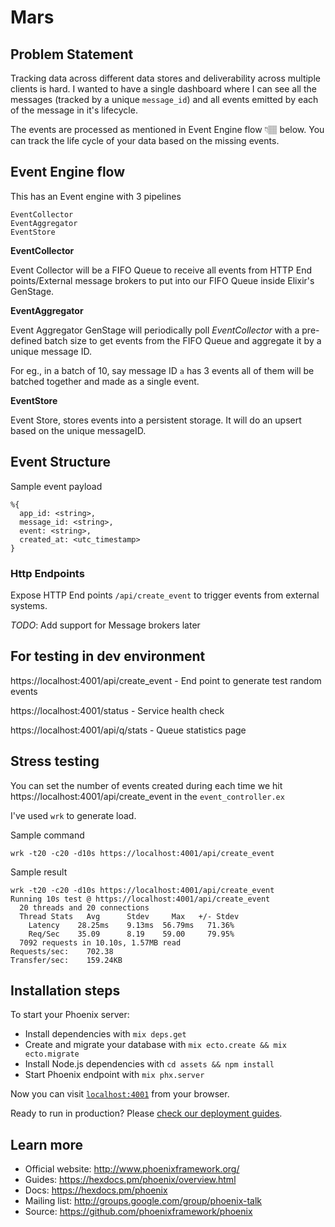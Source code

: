 # Mars

## Problem Statement

Tracking data across different data stores and deliverability across multiple clients is hard. I wanted to have a single dashboard where I can see all the messages (tracked by a unique `message_id`) and all events emitted by each of the message in it's lifecycle. 

The events are processed as mentioned in Event Engine flow 👇🏽 below. You can track the life cycle of your data based on the missing events.

## Event Engine flow

This has an Event engine with 3 pipelines

```
EventCollector
EventAggregator
EventStore
```

**EventCollector**

Event Collector will be a FIFO Queue to receive all events from HTTP End points/External message brokers to put into our FIFO Queue inside Elixir's GenStage.

**EventAggregator**

Event Aggregator GenStage will periodically poll *EventCollector* with a pre-defined batch size to get events from the FIFO Queue and aggregate it by a unique message ID. 

For eg., in a batch of 10, say message ID `a` has 3 events all of them will be batched together and made as a single event. 

**EventStore**

Event Store, stores events into a persistent storage. It will do an upsert based on the unique messageID. 

## Event Structure

Sample event payload

```
%{
  app_id: <string>,
  message_id: <string>,
  event: <string>,
  created_at: <utc_timestamp>
}
```

### Http Endpoints

Expose HTTP End points `/api/create_event` to trigger events from external systems.

*TODO*: Add support for Message brokers later

## For testing in dev environment

https://localhost:4001/api/create_event - End point to generate test random events

https://localhost:4001/status - Service health check

https://localhost:4001/api/q/stats - Queue statistics page

## Stress testing

You can set the number of events created during each time we hit https://localhost:4001/api/create_event in the `event_controller.ex`

I've used `wrk` to generate load.

Sample command

`wrk -t20 -c20 -d10s https://localhost:4001/api/create_event`

Sample result

```
wrk -t20 -c20 -d10s https://localhost:4001/api/create_event
Running 10s test @ https://localhost:4001/api/create_event
  20 threads and 20 connections
  Thread Stats   Avg      Stdev     Max   +/- Stdev
    Latency    28.25ms    9.13ms  56.79ms   71.36%
    Req/Sec    35.09      8.19    59.00     79.95%
  7092 requests in 10.10s, 1.57MB read
Requests/sec:    702.38
Transfer/sec:    159.24KB
```

## Installation steps

To start your Phoenix server:

  * Install dependencies with `mix deps.get`
  * Create and migrate your database with `mix ecto.create && mix ecto.migrate`
  * Install Node.js dependencies with `cd assets && npm install`
  * Start Phoenix endpoint with `mix phx.server`

Now you can visit [`localhost:4001`](http://localhost:4001) from your browser.

Ready to run in production? Please [check our deployment guides](https://hexdocs.pm/phoenix/deployment.html).

## Learn more

  * Official website: http://www.phoenixframework.org/
  * Guides: https://hexdocs.pm/phoenix/overview.html
  * Docs: https://hexdocs.pm/phoenix
  * Mailing list: http://groups.google.com/group/phoenix-talk
  * Source: https://github.com/phoenixframework/phoenix
